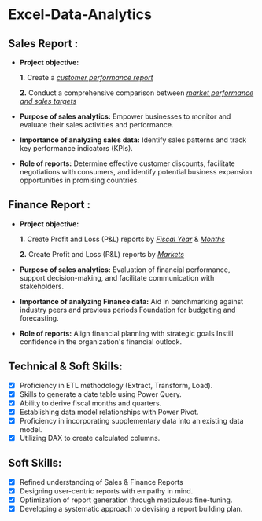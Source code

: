 # Excel-Data-Analytics

## Sales Report :


- **Project objective:** 

    **1.** Create a _[customer performance report](https://github.com/jrnerupudinho/Excel-Data-Analytics-/blob/main/Customer%20Performance%20Report.pdf)_ 

    **2.** Conduct a comprehensive comparison between _[market performance and sales targets](https://github.com/jrnerupudinho/Excel-Data-Analytics-/blob/main/Market%20Performance%20vs%20Target%20Report.pdf)_

- **Purpose of sales analytics:** Empower businesses to monitor and evaluate their sales activities and performance.

- **Importance of analyzing sales data:** Identify sales patterns and track key performance indicators (KPIs).

- **Role of reports:** Determine effective customer discounts, facilitate negotiations with consumers, and identify potential business expansion opportunities in promising countries.


## Finance Report :

- **Project objective:** 

    **1.** Create Profit and Loss (P&L) reports by _[Fiscal Year](https://github.com/jrnerupudinho/Excel-Data-Analytics-/blob/main/P%26L%20Statement%20by%20Fiscal%20Year.pdf)_ & _[Months](https://github.com/jrnerupudinho/Excel-Data-Analytics-/blob/main/P%26L%20Statement%20by%20Months.pdf)_ 

   **2.** Create Profit and Loss (P&L) reports by  _[Markets](https://github.com/jrnerupudinho/Excel-Data-Analytics-/blob/main/P%26L%20Statement%20by%20Markets.pdf)_

- **Purpose of sales analytics:** Evaluation of financial performance, support decision-making, and facilitate communication with stakeholders.

- **Importance of analyzing Finance data:** Aid in benchmarking against industry peers and previous periods Foundation for budgeting and forecasting.

- **Role of reports:** Align financial planning with strategic goals Instill confidence in the organization's financial outlook.


## Technical & Soft Skills:
- [x]	Proficiency in ETL methodology (Extract, Transform, Load).
- [x]	Skills to generate a date table using Power Query.
- [x]	Ability to derive fiscal months and quarters.
- [x]	Establishing data model relationships with Power Pivot.
- [x]	Proficiency in incorporating supplementary data into an existing data model.
- [x]	Utilizing DAX to create calculated columns.

## Soft Skills:
- [x]	Refined understanding of Sales & Finance Reports
- [x]	Designing user-centric reports with empathy in mind.
- [x]	Optimization of report generation through meticulous fine-tuning.
- [x]	Developing a systematic approach to devising a report building plan.
